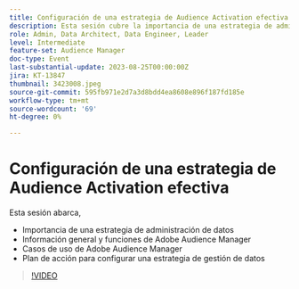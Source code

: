 ```yaml
---
title: Configuración de una estrategia de Audience Activation efectiva
description: Esta sesión cubre la importancia de una estrategia de administración de datos, información general y capacidades de Adobe Audience Manager, casos de uso de Adobe Audience Manager y un plan de acción para configurar una estrategia de administración de datos
role: Admin, Data Architect, Data Engineer, Leader
level: Intermediate
feature-set: Audience Manager
doc-type: Event
last-substantial-update: 2023-08-25T00:00:00Z
jira: KT-13847
thumbnail: 3423008.jpeg
source-git-commit: 595fb971e2d7a3d8bdd4ea8608e896f187fd185e
workflow-type: tm+mt
source-wordcount: '69'
ht-degree: 0%

---
```



# Configuración de una estrategia de Audience Activation efectiva

Esta sesión abarca,

- Importancia de una estrategia de administración de datos
- Información general y funciones de Adobe Audience Manager
- Casos de uso de Adobe Audience Manager
- Plan de acción para configurar una estrategia de gestión de datos

>[!VIDEO](https://video.tv.adobe.com/v/3423008/?learn=on)
